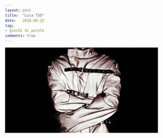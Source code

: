 ```yaml
---
layout: post
title:  "Luca TSO"
date:   2018-06-22
tag:
- giochi di parole
comments: true
---
```


![](/assets/2018-06-22/tso.jpg)
